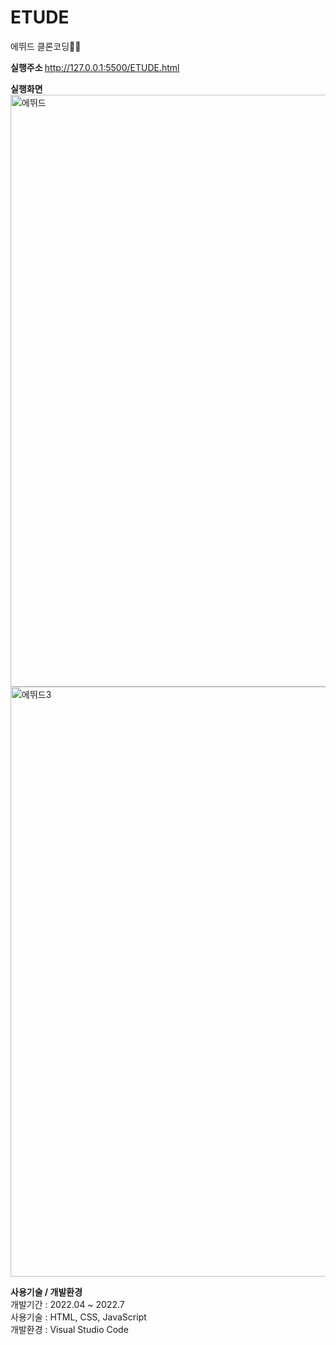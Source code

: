 # ETUDE
에뛰드 클론코딩🎀💄


<b> 실행주소 </b>
http://127.0.0.1:5500/ETUDE.html

<b>실행화면 </b>
<img width="947" alt="에뛰드" src="https://user-images.githubusercontent.com/84841632/176922056-e1d96d70-2bf7-4c1a-84dc-d6b61a5e6e66.png">
<img width="944" alt="에뛰드3" src="https://user-images.githubusercontent.com/84841632/176922677-b6a1c5bf-839a-43be-a340-e921be6d872a.png">


<b>사용기술 / 개발환경</b> <br>
개발기간 : 2022.04 ~ 2022.7<br>
사용기술 : HTML, CSS, JavaScript <br>
개발환경 : Visual Studio Code
